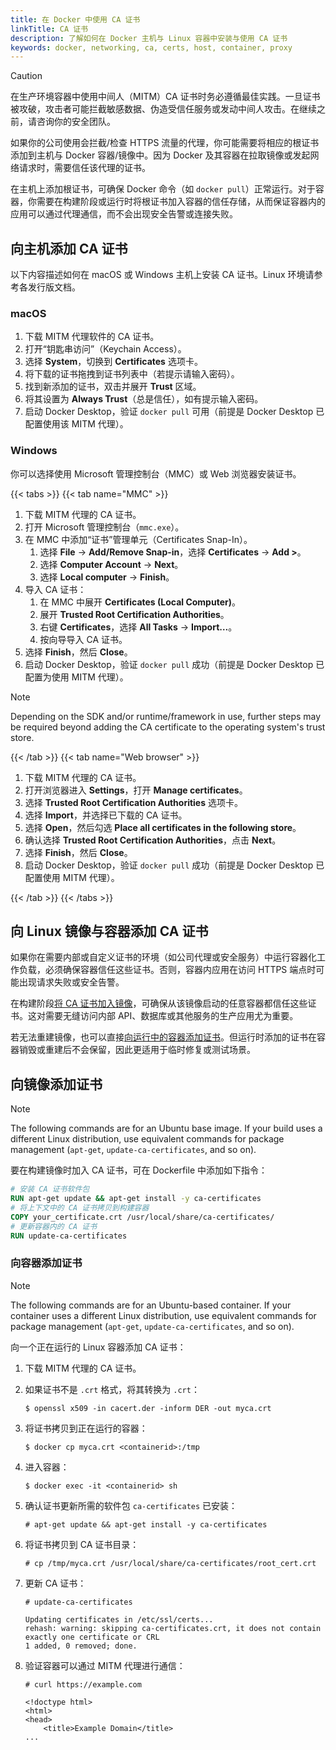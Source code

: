 ```yaml
---
title: 在 Docker 中使用 CA 证书
linkTitle: CA 证书
description: 了解如何在 Docker 主机与 Linux 容器中安装与使用 CA 证书
keywords: docker, networking, ca, certs, host, container, proxy
---
```


> [!CAUTION]
> 在生产环境容器中使用中间人（MITM）CA 证书时务必遵循最佳实践。一旦证书被攻破，攻击者可能拦截敏感数据、伪造受信任服务或发动中间人攻击。在继续之前，请咨询你的安全团队。

如果你的公司使用会拦截/检查 HTTPS 流量的代理，你可能需要将相应的根证书添加到主机与 Docker 容器/镜像中。因为 Docker 及其容器在拉取镜像或发起网络请求时，需要信任该代理的证书。

在主机上添加根证书，可确保 Docker 命令（如 `docker pull`）正常运行。对于容器，你需要在构建阶段或运行时将根证书加入容器的信任存储，从而保证容器内的应用可以通过代理通信，而不会出现安全告警或连接失败。

## 向主机添加 CA 证书

以下内容描述如何在 macOS 或 Windows 主机上安装 CA 证书。Linux 环境请参考各发行版文档。

### macOS

1. 下载 MITM 代理软件的 CA 证书。
2. 打开“钥匙串访问”（Keychain Access）。
3. 选择 **System**，切换到 **Certificates** 选项卡。
4. 将下载的证书拖拽到证书列表中（若提示请输入密码）。
5. 找到新添加的证书，双击并展开 **Trust** 区域。
6. 将其设置为 **Always Trust**（总是信任），如有提示输入密码。
7. 启动 Docker Desktop，验证 `docker pull` 可用（前提是 Docker Desktop 已配置使用该 MITM 代理）。

### Windows

你可以选择使用 Microsoft 管理控制台（MMC）或 Web 浏览器安装证书。

{{< tabs >}}
{{< tab name="MMC" >}}

1. 下载 MITM 代理的 CA 证书。
2. 打开 Microsoft 管理控制台（`mmc.exe`）。
3. 在 MMC 中添加“证书”管理单元（Certificates Snap-In）。
   1. 选择 **File** → **Add/Remove Snap-in**，选择 **Certificates** → **Add >**。
   2. 选择 **Computer Account** → **Next**。
   3. 选择 **Local computer** → **Finish**。
4. 导入 CA 证书：
   1. 在 MMC 中展开 **Certificates (Local Computer)**。
   2. 展开 **Trusted Root Certification Authorities**。
   3. 右键 **Certificates**，选择 **All Tasks** → **Import…**。
   4. 按向导导入 CA 证书。
5. 选择 **Finish**，然后 **Close**。
6. 启动 Docker Desktop，验证 `docker pull` 成功（前提是 Docker Desktop 已配置为使用 MITM 代理）。

> [!NOTE]
> Depending on the SDK and/or runtime/framework in use, further steps may be
> required beyond adding the CA certificate to the operating system's trust
> store.

{{< /tab >}}
{{< tab name="Web browser" >}}

1. 下载 MITM 代理的 CA 证书。
2. 打开浏览器进入 **Settings**，打开 **Manage certificates**。
3. 选择 **Trusted Root Certification Authorities** 选项卡。
4. 选择 **Import**，并选择已下载的 CA 证书。
5. 选择 **Open**，然后勾选 **Place all certificates in the following store**。
6. 确认选择 **Trusted Root Certification Authorities**，点击 **Next**。
7. 选择 **Finish**，然后 **Close**。
8. 启动 Docker Desktop，验证 `docker pull` 成功（前提是 Docker Desktop 已配置使用 MITM 代理）。

{{< /tab >}}
{{< /tabs >}}

## 向 Linux 镜像与容器添加 CA 证书

如果你在需要内部或自定义证书的环境（如公司代理或安全服务）中运行容器化工作负载，必须确保容器信任这些证书。否则，容器内应用在访问 HTTPS 端点时可能出现请求失败或安全告警。

在构建阶段[将 CA 证书加入镜像](#add-certificates-to-images)，可确保从该镜像启动的任意容器都信任这些证书。这对需要无缝访问内部 API、数据库或其他服务的生产应用尤为重要。

若无法重建镜像，也可以直接[向运行中的容器添加证书](#add-certificates-to-containers)。但运行时添加的证书在容器销毁或重建后不会保留，因此更适用于临时修复或测试场景。

## 向镜像添加证书

> [!NOTE]
> The following commands are for an Ubuntu base image. If your build uses a
> different Linux distribution, use equivalent commands for package management
> (`apt-get`, `update-ca-certificates`, and so on).

要在构建镜像时加入 CA 证书，可在 Dockerfile 中添加如下指令：

```dockerfile
# 安装 CA 证书软件包
RUN apt-get update && apt-get install -y ca-certificates
# 将上下文中的 CA 证书拷贝到构建容器
COPY your_certificate.crt /usr/local/share/ca-certificates/
# 更新容器内的 CA 证书
RUN update-ca-certificates
```

### 向容器添加证书

> [!NOTE]
> The following commands are for an Ubuntu-based container. If your container
> uses a different Linux distribution, use equivalent commands for package
> management (`apt-get`, `update-ca-certificates`, and so on).

向一个正在运行的 Linux 容器添加 CA 证书：

1. 下载 MITM 代理的 CA 证书。
2. 如果证书不是 `.crt` 格式，将其转换为 `.crt`：

   ```console {title="Example command"}
   $ openssl x509 -in cacert.der -inform DER -out myca.crt
   ```

3. 将证书拷贝到正在运行的容器：

    ```console
    $ docker cp myca.crt <containerid>:/tmp
    ```

4. 进入容器：

    ```console
    $ docker exec -it <containerid> sh
    ```

5. 确认证书更新所需的软件包 `ca-certificates` 已安装：

    ```console
    # apt-get update && apt-get install -y ca-certificates
    ```

6. 将证书拷贝到 CA 证书目录：

    ```console
    # cp /tmp/myca.crt /usr/local/share/ca-certificates/root_cert.crt
    ```

7. 更新 CA 证书：

    ```console
    # update-ca-certificates
    ```

    ```plaintext {title="Example output"}
    Updating certificates in /etc/ssl/certs...
    rehash: warning: skipping ca-certificates.crt, it does not contain exactly one certificate or CRL
    1 added, 0 removed; done.
    ```

8. 验证容器可以通过 MITM 代理进行通信：

    ```console
    # curl https://example.com
    ```

    ```plaintext {title="Example output"}
    <!doctype html>
    <html>
    <head>
        <title>Example Domain</title>
    ...
    ```

